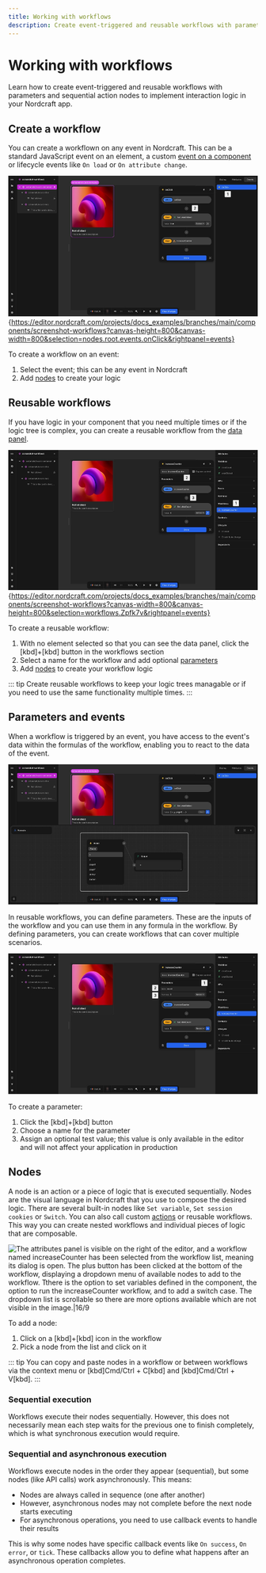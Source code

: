 ```yaml
---
title: Working with workflows
description: Create event-triggered and reusable workflows with parameters and sequential action nodes to implement interaction logic in your Nordcraft app.
---
```


# Working with workflows

Learn how to create event-triggered and reusable workflows with parameters and sequential action nodes to implement interaction logic in your Nordcraft app.

## Create a workflow

You can create a workflown on any event in Nordcraft. This can be a standard JavaScript event on an element, a custom [event on a component](/components/interface-and-lifecycle#setting-up-events) or lifecycle events like `On load` or `On attribute change`.

![The events panel is visible on the right of the editor. An onClick event has been created, and its dialog window is open. The onClick event sets the wasClicked variable to true, and then runs a workflow named increaseCounter. The workflow is identified by an icon representing three square orange nodes connected together with branches.|16/9](create-workflow-on-event.webp 'Create a workflow'){https://editor.nordcraft.com/projects/docs_examples/branches/main/components/screenshot-workflows?canvas-height=800&canvas-width=800&selection=nodes.root.events.onClick&rightpanel=events}

To create a workflow on an event:

1. Select the event; this can be any event in Nordcraft
2. Add [nodes](#nodes) to create your logic

## Reusable workflows

If you have logic in your component that you need multiple times or if the logic tree is complex, you can create a reusable workflow from the [data panel](/the-editor/data-panel#workflows).

![The attributes panel is visible to the right of the editor. In the workflow list, there is one workflow named increaseCounter. This workflow is selected and the associated dialog is open. This dialog allows renaming, and shows that when the workflow is triggered, the varaible clickCount is set via a formula, given the blue fx button next to the value of set clickCount is highlighted in blue.|16/9](create-reusable-workflow.webp 'Create reusable workflow'){https://editor.nordcraft.com/projects/docs_examples/branches/main/components/screenshot-workflows?canvas-width=800&canvas-height=800&selection=workflows.Zpfk7v&rightpanel=events}

To create a reusable workflow:

1. With no element selected so that you can see the data panel, click the [kbd]+[kbd] button in the workflows section
2. Select a name for the workflow and add optional [parameters](#parameters-and-events)
3. Add [nodes](#nodes) to create your workflow logic

::: tip
Create reusable workflows to keep your logic trees managable or if you need to use the same functionality multiple times.
:::

## Parameters and events

When a workflow is triggered by an event, you have access to the event's data within the formulas of the workflow, enabling you to react to the data of the event.

![The formula editor has been opened from the set action in an onClick event. In the formula editor, event data from the click event is available to be selected, such as x and y coordinates, and whether the alt key was held down. The event list is scrollable, so there are many more data points available for this event.|16/9](workflow-event-data.webp 'Use event data')

In reusable workflows, you can define parameters. These are the inputs of the workflow and you can use them in any formula in the workflow. By defining parameters, you can create workflows that can cover multiple scenarios.

![The attributes panel is visible and a workflow named increaseCounter is selected from the workflow list. The dialog for the workflow is open. One parameter has been defined, with the name count and a test value of 1. The image is annotated according to the list items below.|16/9](workflow-parameters.webp 'Create parameters')

To create a parameter:

1. Click the [kbd]+[kbd] button
2. Choose a name for the parameter
3. Assign an optional test value; this value is only available in the editor and will not affect your application in production

## Nodes

A node is an action or a piece of logic that is executed sequentially. Nodes are the visual language in Nordcraft that you use to compose the desired logic. There are several built-in nodes like `Set variable`, `Set session cookies` or `Switch`. You can also call custom [actions](/actions/overview) or reusable workflows. This way you can create nested workflows and individual pieces of logic that are composable.

![The attributes panel is visible on the right of the editor, and a workflow named increaseCounter has been selected from the workflow list, meaning its dialog is open. The plus button has been clicked at the bottom of the workflow, displaying a dropdown menu of available nodes to add to the workflow. Tthere is the option to set variables defined in the component, the option to run the increaseCounter workflow, and to add a switch case. The dropdown list is scrollable so there are more options available which are not visible in the image.|16/9](create-workflow-node.webp 'Create nodes')

To add a node:

1. Click on a [kbd]+[kbd] icon in the workflow
2. Pick a node from the list and click on it

::: tip
You can copy and paste nodes in a workflow or between workflows via the context menu or [kbd]Cmd/Ctrl + C[kbd] and [kbd]Cmd/Ctrl + V[kbd].
:::

### Sequential execution

Workflows execute their nodes sequentially. However, this does not necessarily mean each step waits for the previous one to finish completely, which is what synchronous execution would require.

### Sequential and asynchronous execution

Workflows execute nodes in the order they appear (sequential), but some nodes (like API calls) work asynchronously. This means:

- Nodes are always called in sequence (one after another)
- However, asynchronous nodes may not complete before the next node starts executing
- For asynchronous operations, you need to use callback events to handle their results

This is why some nodes have specific callback events like `On success`, `On error`, or `tick`. These callbacks allow you to define what happens after an asynchronous operation completes.
